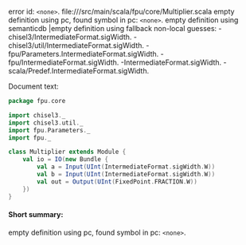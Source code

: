 error id: `<none>`.
file://<WORKSPACE>/src/main/scala/fpu/core/Multiplier.scala
empty definition using pc, found symbol in pc: `<none>`.
empty definition using semanticdb
|empty definition using fallback
non-local guesses:
	 -chisel3/IntermediateFormat.sigWidth.
	 -chisel3/util/IntermediateFormat.sigWidth.
	 -fpu/Parameters.IntermediateFormat.sigWidth.
	 -fpu/IntermediateFormat.sigWidth.
	 -IntermediateFormat.sigWidth.
	 -scala/Predef.IntermediateFormat.sigWidth.

Document text:

```scala
package fpu.core

import chisel3._
import chisel3.util._
import fpu.Parameters._
import fpu._

class Multiplier extends Module {
    val io = IO(new Bundle {
        val a = Input(UInt(IntermediateFormat.sigWidth.W))
        val b = Input(UInt(IntermediateFormat.sigWidth.W))
        val out = Output(UInt(FixedPoint.FRACTION.W))
    })
}


```

#### Short summary: 

empty definition using pc, found symbol in pc: `<none>`.